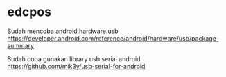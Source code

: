 # edcpos


Sudah mencoba android.hardware.usb
https://developer.android.com/reference/android/hardware/usb/package-summary

Sudah coba gunakan library usb serial android
https://github.com/mik3y/usb-serial-for-android
